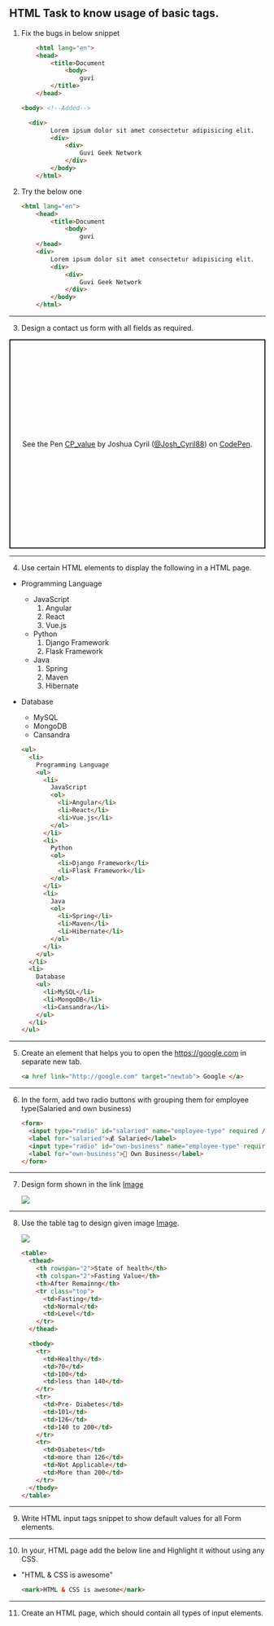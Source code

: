 ## HTML Task to know usage of basic tags.

1. Fix the bugs in below snippet

    ```HTML
        <html lang="en">
        <head>
            <title>Document
                <body>
                    guvi
            </title>
        </head>
    ```

    ```HTML
    <body> <!--Added-->
    ```

    ```HTML
      <div>
            Lorem ipsum dolor sit amet consectetur adipisicing elit.
            <div>
                <div>
                    Guvi Geek Network
                </div>
            </body>
        </html>
    ```

2. Try the below one

    ```HTML
    <html lang="en">
        <head>
            <title>Document
                <body>
                    guvi
        </head>
        <div>
            Lorem ipsum dolor sit amet consectetur adipisicing elit.
            <div>
                <div>
                    Guvi Geek Network
                </div>
            </body>
        </html>
    ```

---

3. Design a contact us form with all fields as required.
<p class="codepen" data-height="411" data-theme-id="dark" data-default-tab="js,result" data-user="Josh_Cyril88" data-slug-hash="PobMzLG" style="height: 411px; box-sizing: border-box; display: flex; align-items: center; justify-content: center; border: 2px solid; margin: 1em 0; padding: 1em;" data-pen-title="CP_value">
  <span>See the Pen <a href="https://codepen.io/Josh_Cyril88/pen/PobMzLG">
  CP_value</a> by Joshua Cyril (<a href="https://codepen.io/Josh_Cyril88">@Josh_Cyril88</a>)
  on <a href="https://codepen.io">CodePen</a>.</span>
</p>
<script async src="https://cpwebassets.codepen.io/assets/embed/ei.js"></script>

---

4. Use certain HTML elements to display the following in a HTML page.

- Programming Language
  - JavaScript
    1. Angular
    2. React
    3. Vue.js
  - Python
    1. Django Framework
    2. Flask Framework
  - Java
    1. Spring
    2. Maven
    3. Hibernate
- Database

  - MySQL
  - MongoDB
  - Cansandra

  ```HTML
  <ul>
    <li>
      Programming Language
      <ul>
        <li>
          JavaScript
          <ol>
            <li>Angular</li>
            <li>React</li>
            <li>Vue.js</li>
          </ol>
        </li>
        <li>
          Python
          <ol>
            <li>Django Framework</li>
            <li>Flask Framework</li>
          </ol>
        </li>
        <li>
          Java
          <ol>
            <li>Spring</li>
            <li>Maven</li>
            <li>Hibernate</li>
          </ol>
        </li>
      </ul>
    </li>
    <li>
      Database
      <ul>
        <li>MySQL</li>
        <li>MongoDB</li>
        <li>Cansandra</li>
      </ul>
    </li>
  </ul>
  ```

---

5. Create an element that helps you to open the https://google.com in separate new tab.

   ```html
   <a href link="http://google.com" target="newtab"> Google </a>
   ```

---

6. In the form, add two radio buttons with grouping them for employee type(Salaried and own business)

    ```html
    <form>
      <input type="radio" id="salaried" name="employee-type" required />
      <label for="salaried">💰 Salaried</label>
      <input type="radio" id="own-business" name="employee-type" required />
      <label for="own-business">💼 Own Business</label>
    </form>
    ```

---

7. Design form shown in the link [Image](http://evc-cit.info/cit040/formguide/card_0.png)

   <img src="http://evc-cit.info/cit040/formguide/card_0.png">

---

8. Use the table tag to design given image [Image](https://www.bapugraphics.com/assets/img/port_upload_dir/table-4.jpg).

   <img src="https://www.bapugraphics.com/assets/img/port_upload_dir/table-4.jpg">

    ```html
    <table>
      <thead>
        <th rowspan="2">State of health</th>
        <th colspan="2">Fasting Value</th>
        <th>After Remainng</th>
        <tr class="top">
          <td>Fasting</td>
          <td>Normal</td>
          <td>Level</td>
        </tr>
      </thead>

      <tbody>
        <tr>
          <td>Healthy</td>
          <td>70</td>
          <td>100</td>
          <td>less than 140</td>
        </tr>
        <tr>
          <td>Pre- Diabetes</td>
          <td>101</td>
          <td>126</td>
          <td>140 to 200</td>
        </tr>
        <tr>
          <td>Diabetes</td>
          <td>more than 126</td>
          <td>Not Applicable</td>
          <td>More than 200</td>
        </tr>
      </tbody>
    </table>
    ```

---

9. Write HTML input tags snippet to show default values for all Form elements.

---

10. In your, HTML page add the below line and Highlight it without using any CSS.

- "HTML & CSS is awesome"

  ```html
  <mark>HTML & CSS is awesome</mark>
  ```

---

11. Create an HTML page, which should contain all types of input elements.
